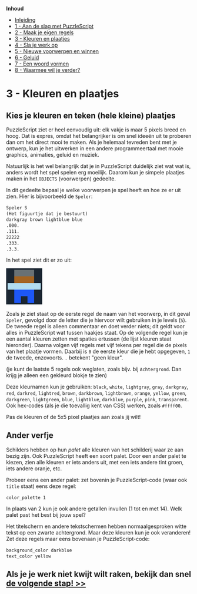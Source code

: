 **Inhoud**

- [Inleiding](index.md)
- [1 - Aan de slag met PuzzleScript](1-aan-de-slag-met-puzzlescript.md)
- [2 - Maak je eigen regels](2-maak-je-eigen-regels.md)
- [3 - Kleuren en plaatjes](3-kleuren-en-plaatjes.md)
- [4 - Sla je werk op](4-sla-je-werk-op.md)
- [5 - Nieuwe voorwerpen en winnen](5-nieuwe-voorwerpen-en-winnen.md)
- [6 - Geluid](6-geluid.md)
- [7 - Een woord vormen](7-een-woord-vormen.md)
- [8 - Waarmee wil je verder?](8-waarmee-verder.md)

# 3 - Kleuren en plaatjes

## Kies je kleuren en teken (hele kleine) plaatjes

PuzzleScript ziet er heel eenvoudig uit: elk vakje is maar 5 pixels breed en hoog. Dat is expres, omdat het belangrijker is om snel ideeën uit te proberen dan om het direct mooi te maken. Als je helemaal tevreden bent met je ontwerp, kun je het uitwerken in een andere programmeertaal met mooie graphics, animaties, geluid en muziek.

Natuurlijk is het wel belangrijk dat je in PuzzleScript duidelijk ziet wat wat is, anders wordt het spel spelen erg moeilijk. Daarom kun je simpele plaatjes maken in het `OBJECTS` (voorwerpen) gedeelte.

In dit gedeelte bepaal je welke voorwerpen je spel heeft en hoe ze er uit zien. Hier is bijvoorbeeld de `Speler`:

```
Speler S
(Het figuurtje dat je bestuurt)
darkgray brown lightblue blue
.000.
.111.
22222
.333.
.3.3.
```

In het spel ziet dit er zo uit:

<img src="images/sprite-player.png" alt="Speler-sprite" />

Zoals je ziet staat op de eerste regel de naam van het voorwerp, in dit geval `Speler`, gevolgd door de letter die je hiervoor wilt gebruiken in je levels (`S`). De tweede regel is alleen commentaar en doet verder niets; dit geldt voor alles  in PuzzleScript wat tussen haakjes staat. Op de volgende regel kun je een aantal kleuren zetten met spaties ertussen (de lijst kleuren staat hieronder). Daarna volgen vijf regels met vijf tekens per regel die de pixels van het plaatje vormen. Daarbij is `0` de eerste kleur die je hebt opgegeven, `1` de tweede, enzovoorts. `.` betekent "geen kleur".

(je kunt de laatste 5 regels ook weglaten, zoals bijv. bij `Achtergrond`. Dan krijg je alleen een gekleurd blokje te zien)

Deze kleurnamen kun je gebruiken: `black`, `white`, `lightgray`, `gray`, `darkgray`, `red`, `darkred`, `lightred`, `brown`, `darkbrown`, `lightbrown`, `orange`, `yellow`, `green`, `darkgreen`, `lightgreen`, `blue`, `lightblue`, `darkblue`, `purple`, `pink`, `transparent`. Ook hex-codes (als je die toevallig kent van CSS) werken, zoals `#ffff00`.

Pas de kleuren of de 5x5 pixel plaatjes aan zoals jij wilt!

## Ander verfje

Schilders hebben op hun *palet* alle kleuren van het schilderij waar ze aan bezig zijn. Ook PuzzleScript heeft een soort palet. Door een ander palet te kiezen, zien alle kleuren er iets anders uit, met een iets andere tint groen, iets andere oranje, etc.

Probeer eens een ander palet: zet bovenin je PuzzleScript-code (waar ook `title` staat) eens deze regel:

    color_palette 1

In plaats van 2 kun je ook andere getallen invullen (1 tot en met 14). Welk palet past het best bij jouw spel?

Het titelscherm en andere tekstschermen hebben normaalgesproken witte tekst op een zwarte achtergrond. Maar deze kleuren kun je ook veranderen! Zet deze regels maar eens bovenaan je PuzzleScript-code:

    background_color darkblue
    text_color yellow

## Als je je werk niet kwijt wilt raken, bekijk dan snel [de volgende stap! >>](4-sla-je-werk-op.md)
